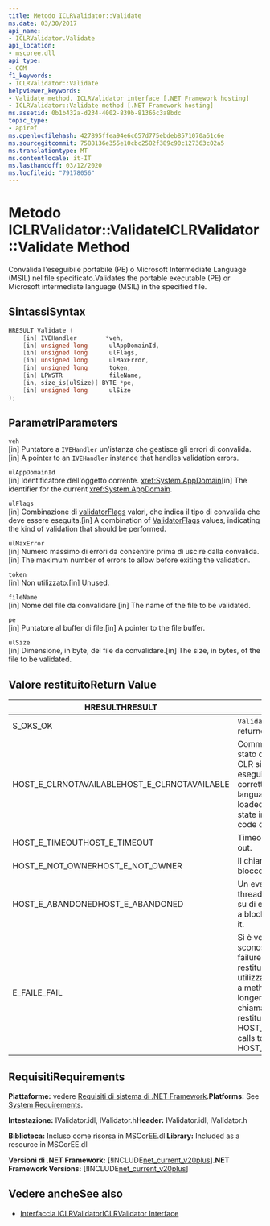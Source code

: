 ```yaml
---
title: Metodo ICLRValidator::Validate
ms.date: 03/30/2017
api_name:
- ICLRValidator.Validate
api_location:
- mscoree.dll
api_type:
- COM
f1_keywords:
- ICLRValidator::Validate
helpviewer_keywords:
- Validate method, ICLRValidator interface [.NET Framework hosting]
- ICLRValidator::Validate method [.NET Framework hosting]
ms.assetid: 0b1b432a-d234-4002-839b-81366c3a8bdc
topic_type:
- apiref
ms.openlocfilehash: 427895ffea94e6c657d775ebdeb8571070a61c6e
ms.sourcegitcommit: 7588136e355e10cbc2582f389c90c127363c02a5
ms.translationtype: MT
ms.contentlocale: it-IT
ms.lasthandoff: 03/12/2020
ms.locfileid: "79178056"
---
```

# <a name="iclrvalidatorvalidate-method"></a><span data-ttu-id="0c8f1-102">Metodo ICLRValidator::Validate</span><span class="sxs-lookup"><span data-stu-id="0c8f1-102">ICLRValidator::Validate Method</span></span>
<span data-ttu-id="0c8f1-103">Convalida l'eseguibile portabile (PE) o Microsoft Intermediate Language (MSIL) nel file specificato.</span><span class="sxs-lookup"><span data-stu-id="0c8f1-103">Validates the portable executable (PE) or Microsoft intermediate language (MSIL) in the specified file.</span></span>  
  
## <a name="syntax"></a><span data-ttu-id="0c8f1-104">Sintassi</span><span class="sxs-lookup"><span data-stu-id="0c8f1-104">Syntax</span></span>  
  
```cpp  
HRESULT Validate (  
    [in] IVEHandler        *veh,  
    [in] unsigned long      ulAppDomainId,  
    [in] unsigned long      ulFlags,  
    [in] unsigned long      ulMaxError,  
    [in] unsigned long      token,  
    [in] LPWSTR             fileName,  
    [in, size_is(ulSize)] BYTE *pe,  
    [in] unsigned long      ulSize  
);
```  
  
## <a name="parameters"></a><span data-ttu-id="0c8f1-105">Parametri</span><span class="sxs-lookup"><span data-stu-id="0c8f1-105">Parameters</span></span>  
 `veh`  
 <span data-ttu-id="0c8f1-106">[in] Puntatore a `IVEHandler` un'istanza che gestisce gli errori di convalida.</span><span class="sxs-lookup"><span data-stu-id="0c8f1-106">[in] A pointer to an `IVEHandler` instance that handles validation errors.</span></span>  
  
 `ulAppDomainId`  
 <span data-ttu-id="0c8f1-107">[in] Identificatore dell'oggetto corrente. <xref:System.AppDomain></span><span class="sxs-lookup"><span data-stu-id="0c8f1-107">[in] The identifier for the current <xref:System.AppDomain>.</span></span>  
  
 `ulFlags`  
 <span data-ttu-id="0c8f1-108">[in] Combinazione di [validatorFlags](../../../../docs/framework/unmanaged-api/hosting/validatorflags-enumeration.md) valori, che indica il tipo di convalida che deve essere eseguita.</span><span class="sxs-lookup"><span data-stu-id="0c8f1-108">[in] A combination of [ValidatorFlags](../../../../docs/framework/unmanaged-api/hosting/validatorflags-enumeration.md) values, indicating the kind of validation that should be performed.</span></span>  
  
 `ulMaxError`  
 <span data-ttu-id="0c8f1-109">[in] Numero massimo di errori da consentire prima di uscire dalla convalida.</span><span class="sxs-lookup"><span data-stu-id="0c8f1-109">[in] The maximum number of errors to allow before exiting the validation.</span></span>  
  
 `token`  
 <span data-ttu-id="0c8f1-110">[in] Non utilizzato.</span><span class="sxs-lookup"><span data-stu-id="0c8f1-110">[in] Unused.</span></span>  
  
 `fileName`  
 <span data-ttu-id="0c8f1-111">[in] Nome del file da convalidare.</span><span class="sxs-lookup"><span data-stu-id="0c8f1-111">[in] The name of the file to be validated.</span></span>  
  
 `pe`  
 <span data-ttu-id="0c8f1-112">[in] Puntatore al buffer di file.</span><span class="sxs-lookup"><span data-stu-id="0c8f1-112">[in] A pointer to the file buffer.</span></span>  
  
 `ulSize`  
 <span data-ttu-id="0c8f1-113">[in] Dimensione, in byte, del file da convalidare.</span><span class="sxs-lookup"><span data-stu-id="0c8f1-113">[in] The size, in bytes, of the file to be validated.</span></span>  
  
## <a name="return-value"></a><span data-ttu-id="0c8f1-114">Valore restituito</span><span class="sxs-lookup"><span data-stu-id="0c8f1-114">Return Value</span></span>  
  
|<span data-ttu-id="0c8f1-115">HRESULT</span><span class="sxs-lookup"><span data-stu-id="0c8f1-115">HRESULT</span></span>|<span data-ttu-id="0c8f1-116">Descrizione</span><span class="sxs-lookup"><span data-stu-id="0c8f1-116">Description</span></span>|  
|-------------|-----------------|  
|<span data-ttu-id="0c8f1-117">S_OK</span><span class="sxs-lookup"><span data-stu-id="0c8f1-117">S_OK</span></span>|<span data-ttu-id="0c8f1-118">`Validate`restituito con successo.</span><span class="sxs-lookup"><span data-stu-id="0c8f1-118">`Validate` returned successfully.</span></span>|  
|<span data-ttu-id="0c8f1-119">HOST_E_CLRNOTAVAILABLE</span><span class="sxs-lookup"><span data-stu-id="0c8f1-119">HOST_E_CLRNOTAVAILABLE</span></span>|<span data-ttu-id="0c8f1-120">Common Language Runtime (CLR) non è stato caricato in un processo oppure CLR si trova in uno stato in cui non può eseguire codice gestito o elaborare correttamente la chiamata.</span><span class="sxs-lookup"><span data-stu-id="0c8f1-120">The common language runtime (CLR) has not been loaded into a process, or the CLR is in a state in which it cannot run managed code or process the call successfully.</span></span>|  
|<span data-ttu-id="0c8f1-121">HOST_E_TIMEOUT</span><span class="sxs-lookup"><span data-stu-id="0c8f1-121">HOST_E_TIMEOUT</span></span>|<span data-ttu-id="0c8f1-122">Timeout della chiamata.</span><span class="sxs-lookup"><span data-stu-id="0c8f1-122">The call timed out.</span></span>|  
|<span data-ttu-id="0c8f1-123">HOST_E_NOT_OWNER</span><span class="sxs-lookup"><span data-stu-id="0c8f1-123">HOST_E_NOT_OWNER</span></span>|<span data-ttu-id="0c8f1-124">Il chiamante non è proprietario del blocco.</span><span class="sxs-lookup"><span data-stu-id="0c8f1-124">The caller does not own the lock.</span></span>|  
|<span data-ttu-id="0c8f1-125">HOST_E_ABANDONED</span><span class="sxs-lookup"><span data-stu-id="0c8f1-125">HOST_E_ABANDONED</span></span>|<span data-ttu-id="0c8f1-126">Un evento è stato annullato mentre un thread bloccato o una fibra era in attesa su di esso.</span><span class="sxs-lookup"><span data-stu-id="0c8f1-126">An event was canceled while a blocked thread or fiber was waiting on it.</span></span>|  
|<span data-ttu-id="0c8f1-127">E_FAIL</span><span class="sxs-lookup"><span data-stu-id="0c8f1-127">E_FAIL</span></span>|<span data-ttu-id="0c8f1-128">Si è verificato un errore irreversibile sconosciuto.</span><span class="sxs-lookup"><span data-stu-id="0c8f1-128">An unknown catastrophic failure occurred.</span></span> <span data-ttu-id="0c8f1-129">Quando un metodo restituisce E_FAIL, CLR non è più utilizzabile all'interno del processo.</span><span class="sxs-lookup"><span data-stu-id="0c8f1-129">When a method returns E_FAIL, the CLR is no longer usable within the process.</span></span> <span data-ttu-id="0c8f1-130">Le chiamate successive ai metodi di hosting restituiscono HOST_E_CLRNOTAVAILABLE.</span><span class="sxs-lookup"><span data-stu-id="0c8f1-130">Subsequent calls to hosting methods return HOST_E_CLRNOTAVAILABLE.</span></span>|  
  
## <a name="requirements"></a><span data-ttu-id="0c8f1-131">Requisiti</span><span class="sxs-lookup"><span data-stu-id="0c8f1-131">Requirements</span></span>  
 <span data-ttu-id="0c8f1-132">**Piattaforme:** vedere [Requisiti di sistema di .NET Framework](../../../../docs/framework/get-started/system-requirements.md).</span><span class="sxs-lookup"><span data-stu-id="0c8f1-132">**Platforms:** See [System Requirements](../../../../docs/framework/get-started/system-requirements.md).</span></span>  
  
 <span data-ttu-id="0c8f1-133">**Intestazione:** IValidator.idl, IValidator.h</span><span class="sxs-lookup"><span data-stu-id="0c8f1-133">**Header:** IValidator.idl, IValidator.h</span></span>  
  
 <span data-ttu-id="0c8f1-134">**Biblioteca:** Incluso come risorsa in MSCorEE.dll</span><span class="sxs-lookup"><span data-stu-id="0c8f1-134">**Library:** Included as a resource in MSCorEE.dll</span></span>  
  
 <span data-ttu-id="0c8f1-135">**Versioni di .NET Framework:** [!INCLUDE[net_current_v20plus](../../../../includes/net-current-v20plus-md.md)]</span><span class="sxs-lookup"><span data-stu-id="0c8f1-135">**.NET Framework Versions:** [!INCLUDE[net_current_v20plus](../../../../includes/net-current-v20plus-md.md)]</span></span>  
  
## <a name="see-also"></a><span data-ttu-id="0c8f1-136">Vedere anche</span><span class="sxs-lookup"><span data-stu-id="0c8f1-136">See also</span></span>

- [<span data-ttu-id="0c8f1-137">Interfaccia ICLRValidator</span><span class="sxs-lookup"><span data-stu-id="0c8f1-137">ICLRValidator Interface</span></span>](../../../../docs/framework/unmanaged-api/hosting/iclrvalidator-interface.md)
